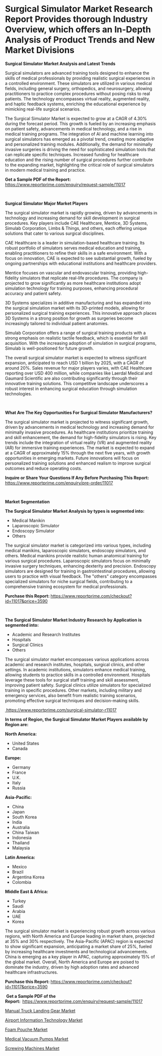 <p><h1>Surgical Simulator Market Research Report Provides thorough Industry Overview, which offers an In-Depth Analysis of Product Trends and New Market Divisions</h1></p><p><strong>Surgical Simulator Market Analysis and Latest Trends</strong></p>
<p><p>Surgical simulators are advanced training tools designed to enhance the skills of medical professionals by providing realistic surgical experiences in a controlled environment. These simulators are utilized in various medical fields, including general surgery, orthopedics, and neurosurgery, allowing practitioners to practice complex procedures without posing risks to real patients. The technology encompasses virtual reality, augmented reality, and haptic feedback systems, enriching the educational experience by mimicking real-life surgical scenarios.</p><p>The Surgical Simulator Market is expected to grow at a CAGR of 4.30% during the forecast period. This growth is fueled by an increasing emphasis on patient safety, advancements in medical technology, and a rise in medical training programs. The integration of AI and machine learning into surgical simulators has emerged as a pivotal trend, creating more adaptive and personalized training modules. Additionally, the demand for minimally invasive surgeries is driving the need for sophisticated simulation tools that can replicate specific techniques. Increased funding for healthcare education and the rising number of surgical procedures further contribute to the expanding market, highlighting the critical role of surgical simulators in modern medical training and practice.</p></p>
<p><strong>Get a Sample PDF of the Report:&nbsp;</strong> <a href="https://www.reportprime.com/enquiry/request-sample/11017">https://www.reportprime.com/enquiry/request-sample/11017</a></p>
<p>&nbsp;</p>
<p><strong>Surgical Simulator Major Market Players</strong></p>
<p><p>The surgical simulator market is rapidly growing, driven by advancements in technology and increasing demand for skill development in surgical procedures. Key players include CAE Healthcare, Mentice, 3D Systems, Simulab Corporation, Limbs & Things, and others, each offering unique solutions that cater to various surgical disciplines.</p><p>CAE Healthcare is a leader in simulation-based healthcare training. Its robust portfolio of simulators serves medical education and training, enabling practitioners to refine their skills in a safe environment. With a focus on innovation, CAE is expected to see substantial growth, fueled by ongoing partnerships with educational institutions and healthcare providers.</p><p>Mentice focuses on vascular and endovascular training, providing high-fidelity simulators that replicate real-life procedures. The company is projected to grow significantly as more healthcare institutions adopt simulation technology for training purposes, enhancing procedural accuracy and patient safety.</p><p>3D Systems specializes in additive manufacturing and has expanded into the surgical simulation market with its 3D-printed models, allowing for personalized surgical training experiences. This innovative approach places 3D Systems in a strong position for growth as surgeries become increasingly tailored to individual patient anatomies.</p><p>Simulab Corporation offers a range of surgical training products with a strong emphasis on realistic tactile feedback, which is essential for skill acquisition. With the increasing adoption of simulation in surgical programs, Simulab is well-positioned for future growth.</p><p>The overall surgical simulator market is expected to witness significant expansion, anticipated to reach USD 1 billion by 2025, with a CAGR of around 20%. Sales revenue for major players varies, with CAE Healthcare reporting over USD 400 million, while companies like Laerdal Medical and Gaumard Scientific are also contributing significantly through their innovative training solutions. This competitive landscape underscores a robust interest in enhancing surgical education through simulation technologies.</p></p>
<p>&nbsp;</p>
<p><strong>What Are The Key Opportunities For Surgical Simulator Manufacturers?</strong></p>
<p><p>The surgical simulator market is projected to witness significant growth, driven by advancements in medical technology and increasing demand for minimally invasive procedures. As healthcare institutions prioritize training and skill enhancement, the demand for high-fidelity simulators is rising. Key trends include the integration of virtual reality (VR) and augmented reality (AR) for immersive training experiences. The market is expected to expand at a CAGR of approximately 15% through the next five years, with growth opportunities in emerging markets. Future innovations will focus on personalized training solutions and enhanced realism to improve surgical outcomes and reduce operating costs.</p></p>
<p><strong>Inquire or Share Your Questions If Any Before Purchasing This Report:</strong> <a href="https://www.reportprime.com/enquiry/pre-order/11017">https://www.reportprime.com/enquiry/pre-order/11017</a></p>
<p>&nbsp;</p>
<p><strong>Market Segmentation</strong></p>
<p><strong>The Surgical Simulator Market Analysis by types is segmented into:</strong></p>
<p><ul><li>Medical Manikin</li><li>Laparoscopic Simulator</li><li>Endoscopy Simulator</li><li>Others</li></ul></p>
<p><p>The surgical simulator market is categorized into various types, including medical manikins, laparoscopic simulators, endoscopy simulators, and others. Medical manikins provide realistic human anatomical training for various surgical procedures. Laparoscopic simulators focus on minimally invasive surgery techniques, enhancing dexterity and precision. Endoscopy simulators are designed for training in gastrointestinal procedures, allowing users to practice with visual feedback. The "others" category encompasses specialized simulators for niche surgical fields, contributing to a comprehensive training ecosystem for medical professionals.</p></p>
<p><strong>Purchase this Report:&nbsp;</strong><a href="https://www.reportprime.com/checkout?id=11017&price=3590">https://www.reportprime.com/checkout?id=11017&price=3590</a></p>
<p>&nbsp;</p>
<p><strong>The Surgical Simulator Market Industry Research by Application is segmented into:</strong></p>
<p><ul><li>Academic and Research Institutes</li><li>Hospitals</li><li>Surgical Clinics</li><li>Others</li></ul></p>
<p><p>The surgical simulator market encompasses various applications across academic and research institutes, hospitals, surgical clinics, and other settings. In academic institutions, simulators enhance medical training, allowing students to practice skills in a controlled environment. Hospitals leverage these tools for surgical staff training and skill assessment, improving patient safety. Surgical clinics utilize simulators for specialized training in specific procedures. Other markets, including military and emergency services, also benefit from realistic training scenarios, promoting effective surgical techniques and decision-making skills.</p></p>
<p><a href="https://www.reportprime.com/surgical-simulator-r11017">&nbsp;https://www.reportprime.com/surgical-simulator-r11017</a></p>
<p><strong>In terms of Region, the Surgical Simulator Market Players available by Region are:</strong></p>
<p>
    <p> <strong> North America: </strong>
        <ul>
            <li>United States</li>
            <li>Canada</li>
        </ul>
        </p> 
    <p> <strong> Europe: </strong>
        <ul>
            <li>Germany</li>
            <li>France</li>
            <li>U.K.</li>
            <li>Italy</li>
            <li>Russia</li>
        </ul>
        </p> 
    <p> <strong> Asia-Pacific: </strong>
        <ul>
            <li>China</li>
            <li>Japan</li>
            <li>South Korea</li>
            <li>India</li>
            <li>Australia</li>
            <li>China Taiwan</li>
            <li>Indonesia</li>
            <li>Thailand</li>
            <li>Malaysia</li>
        </ul>
        </p> 
    <p> <strong> Latin America: </strong>
        <ul>
            <li>Mexico</li>
            <li>Brazil</li>
            <li>Argentina Korea</li>
            <li>Colombia</li>
        </ul>
        </p> 
    <p> <strong> Middle East & Africa: </strong>
        <ul>
            <li>Turkey</li>
            <li>Saudi</li>
            <li>Arabia</li>
            <li>UAE</li>
            <li>Korea</li>
        </ul>
    </p>
    </p>
<p><p>The surgical simulator market is experiencing robust growth across various regions, with North America and Europe leading in market share, projected at 35% and 30% respectively. The Asia-Pacific (APAC) region is expected to show significant expansion, anticipating a market share of 25%, fueled by increasing healthcare investments and technological advancements. China is emerging as a key player in APAC, capturing approximately 15% of the global market. Overall, North America and Europe are poised to dominate the industry, driven by high adoption rates and advanced healthcare infrastructures.</p></p>
<p><strong>Purchase this Report: </strong><a href="https://www.reportprime.com/checkout?id=11017&price=3590">https://www.reportprime.com/checkout?id=11017&price=3590</a></p>
<p>&nbsp;<strong>Get a Sample PDF of the Report:&nbsp;&nbsp;</strong><a href="https://www.reportprime.com/enquiry/request-sample/11017">https://www.reportprime.com/enquiry/request-sample/11017</a></p>
<p><strong></strong></p>
<p><p><a href="https://medium.com/@sheetal.reportprime/the-comprehensive-manual-truck-landing-gear-market-research-report-is-essential-for-understanding-6f9f107f3133">Manual Truck Landing Gear Market</a></p><p><a href="https://www.linkedin.com/pulse/global-airport-information-technology-market-trends-insights-jsjcf?trackingId=l3qNdZOESVGl3apLKBih3g%3D%3D">Airport Information Technology Market</a></p><p><a href="https://medium.com/@sheetal.reportprime/the-foam-pouche-market-prioritizes-cost-control-and-efficiency-enhancement-965df23fc7a7">Foam Pouche Market</a></p><p><a href="https://issuu.com/reportprime-2/docs/medical-vacuum-pumps-market-size-20_6ba78ab67004db">Medical Vacuum Pumps Market</a></p><p><a href="https://www.linkedin.com/pulse/emerging-screwing-machines-market-opportunities-analysis-dwd4f?trackingId=nUS1SgDxRTedKLnLtedeHg%3D%3D">Screwing Machines Market</a></p></p>